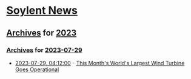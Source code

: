 # [Soylent News](../../../README.md)

## [Archives](../../index.md) for [2023](../index.md)

### [Archives](../../index.md) for [2023-07-29](index.md)

* [2023-07-29, 04:12:00](https://soylentnews.org/article.pl?sid=23/07/28/0324205&from=rss) - [This Month's World's Largest Wind Turbine Goes Operational](https://soylentnews.org/article.pl?sid=23/07/28/0324205&from=rss)

